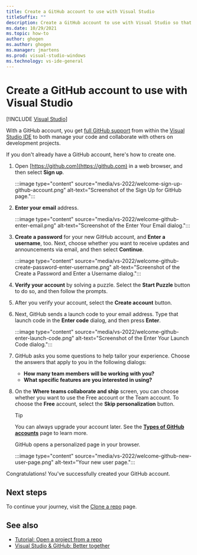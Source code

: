 ```yaml
---
title: Create a GitHub account to use with Visual Studio
titleSuffix: ""
description: Create a GitHub account to use with Visual Studio so that you can manage your code and collaborate on projects with your team.
ms.date: 10/29/2021
ms.topic: how-to
author: ghogen
ms.author: ghogen
ms.manager: jmartens
ms.prod: visual-studio-windows
ms.technology: vs-ide-general
---
```

# Create a GitHub account to use with Visual Studio

 [!INCLUDE [Visual Studio](~/includes/applies-to-version/vs-windows-only.md)]

With a GitHub account, you get [full GitHub support](https://visualstudio.microsoft.com/vs/github/) from within the [Visual Studio IDE](../get-started/visual-studio-ide.md) to both manage your code and collaborate with others on development projects.

If you don't already have a GitHub account, here's how to create one.

1. Open [https://github.com](https://github.com) in a web browser, and then select **Sign up**.

    :::image type="content" source="media/vs-2022/welcome-sign-up-github-account.png" alt-text="Screenshot of the Sign Up for GitHub page.":::

1. **Enter your email** address.

    :::image type="content" source="media/vs-2022/welcome-github-enter-email.png" alt-text="Screenshot of the Enter Your Email dialog.":::

1. **Create a password** for your new GitHub account, and **Enter a username**, too. Next, choose whether you want to receive updates and announcements via email, and then select **Continue**.

    :::image type="content" source="media/vs-2022/welcome-github-create-password-enter-username.png" alt-text="Screenshot of the Create a Password and Enter a Username dialog.":::

1. **Verify your account** by solving a puzzle. Select the **Start Puzzle** button to do so, and then follow the prompts.

1. After you verify your account, select the **Create account** button.

1. Next, GitHub sends a launch code to your email address. Type that launch code in the **Enter code** dialog, and then press **Enter**.

    :::image type="content" source="media/vs-2022/welcome-github-enter-launch-code.png" alt-text="Screenshot of the Enter Your Launch Code dialog.":::

1. GitHub asks you some questions to help tailor your experience. Choose the answers that apply to you in the following dialogs:

   - **How many team members will be working with you?**
   - **What specific features are you interested in using?**

1. On the **Where teams collaborate and ship** screen, you can choose whether you want to use the Free account or the Team account. To choose the **Free** account, select the **Skip personalization** button.

    > [!TIP]
    > You can always upgrade your account later. See the [**Types of GitHub accounts**](https://docs.github.com/get-started/learning-about-github/types-of-github-accounts) page to learn more.

    GitHub opens a personalized page in your browser.

    :::image type="content" source="media/vs-2022/welcome-github-new-user-page.png" alt-text="Your new user page.":::

Congratulations! You've successfully created your GitHub account.

## Next steps

To continue your journey, visit the [Clone a repo](git-clone-repository.md) page.

## See also

- [Tutorial: Open a project from a repo](../get-started/tutorial-open-project-from-repo.md)
- [Visual Studio & GitHub: Better together](https://visualstudio.microsoft.com/vs/github/)
